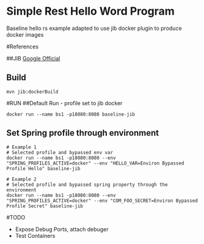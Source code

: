 # Simple Rest Hello Word Program

Baseline hello rs example adapted to use jib docker plugin to produce docker images

#References

##JIB
[Google Official](https://github.com/GoogleContainerTools/jib/tree/master/jib-maven-plugin)

## Build
````
mvn jib:dockerBuild
````

#RUN
##Default Run - profile set to jib docker
````
docker run --name bs1 -p18080:8080 baseline-jib
````

## Set Spring profile through environment
````
# Example 1
# Selected profile and bypassed env var
docker run --name bs1 -p18080:8080 --env "SPRING_PROFILES_ACTIVE=docker" --env "HELLO_VAR=Environ Bypassed Profile Hello" baseline-jib  
````

````
# Example 2
# Selected profile and bypassed spring property through the environment
docker run --name bs1 -p18080:8080 --env "SPRING_PROFILES_ACTIVE=docker" --env "COM_FOO_SECRET=Environ Bypassed Profile Secret" baseline-jib  
````
#TODO 
- Expose Debug Ports, attach debuger
- Test Containers